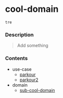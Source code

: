 # cool-domain

`tre`

### Description

> Add something

### Contents

- use-case
  - [parkour](./parkour.use-case.md)
  - [parkour2](./parkour2.use-case.md)
- domain
  - [sub-cool-domain](./sub-cool-domain/readme.md)
